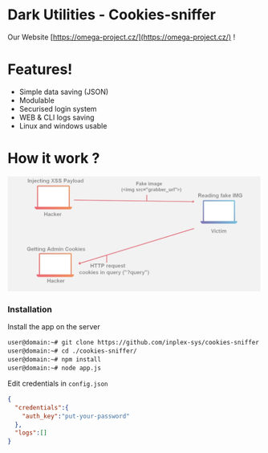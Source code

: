 # Dark Utilities - Cookies-sniffer

Our Website [https://omega-project.cz/](https://omega-project.cz/) !

# Features!

  - Simple data saving (JSON)
  - Modulable
  - Securised login system
  - WEB & CLI logs saving
  - Linux and windows usable

# How it work ?
![alt text](https://github.com/inplex-sys/cookies-sniffer/blob/main/img/cookies-sniffer.jpg?raw=true)

### Installation

Install the app on the server
```sh
user@domain:~# git clone https://github.com/inplex-sys/cookies-sniffer.git
user@domain:~# cd ./cookies-sniffer/
user@domain:~# npm install
user@domain:~# node app.js
```

Edit credentials in `config.json`
```json
{
  "credentials":{
    "auth_key":"put-your-password"
  },
  "logs":[]
}
```

